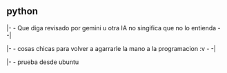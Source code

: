 ## python
|- - Que diga revisado por gemini u otra IA no singifica que no lo entienda - -|

|- - cosas chicas para volver a agarrarle la mano a la programacion :v - -|

|- - prueba desde ubuntu